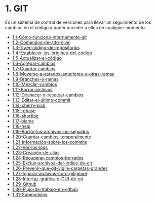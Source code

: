 # 1. GIT

Es un sistema de control de versiones para llevar un seguimiento de los
cambios en el código y poder acceder a ellos en cualquier momento.


[comment]:STARTING_GENERATED_TOC

* [1.1-Cómo-funciona-internamente-git](<./content/1.1-Cómo-funciona-internamente-git.md>)
* [1.2-Comandos-de-alto-nivel](<./content/1.2-Comandos-de-alto-nivel.md>)
* [1.3-Traer-código-de-repositorios](<./content/1.3-Traer-código-de-repositorios.md>)
* [1.4-Establecer-los-origines-del-código](<./content/1.4-Establecer-los-origines-del-código.md>)
* [1.5-Actualizar-el-código](<./content/1.5-Actualizar-el-código.md>)
* [1.6-Agregar-cambios](<./content/1.6-Agregar-cambios.md>)
* [1.7-Guardar-cambios](<./content/1.7-Guardar-cambios.md>)
* [1.8-Moverse-a-estados-anteriores-u-otras-ramas](<./content/1.8-Moverse-a-estados-anteriores-u-otras-ramas.md>)
* [1.9-Branches-o-ramas](<./content/1.9-Branches-o-ramas.md>)
* [1.10-Mezclar-cambios](<./content/1.10-Mezclar-cambios.md>)
* [1.11-Borrar-archivos](<./content/1.11-Borrar-archivos.md>)
* [1.12-Deshacer-o-resetear-cambios](<./content/1.12-Deshacer-o-resetear-cambios.md>)
* [1.13-Editar-el-último-commit](<./content/1.13-Editar-el-último-commit.md>)
* [1.14-cherry-pick](<./content/1.14-cherry-pick.md>)
* [1.15-rebase](<./content/1.15-rebase.md>)
* [1.16-shortlog](<./content/1.16-shortlog.md>)
* [1.17-blame](<./content/1.17-blame.md>)
* [1.18-help](<./content/1.18-help.md>)
* [1.19-Borrar-los-archivos-no-seguidos](<./content/1.19-Borrar-los-archivos-no-seguidos.md>)
* [1.20-Guardar-cambios-temporalmente](<./content/1.20-Guardar-cambios-temporalmente.md>)
* [1.21-Información-sobre-los-commits](<./content/1.21-Información-sobre-los-commits.md>)
* [1.22-Ver-los-logs](<./content/1.22-Ver-los-logs.md>)
* [1.23-Creación-de-alias](<./content/1.23-Creación-de-alias.md>)
* [1.24-Recuperar-cambios-borrados](<./content/1.24-Recuperar-cambios-borrados.md>)
* [1.25-Excluir-archivos-del-indice-de-git](<./content/1.25-Excluir-archivos-del-indice-de-git.md>)
* [1.26-Prevenir-que-git-vigile-carpetas-grandes](<./content/1.26-Prevenir-que-git-vigile-carpetas-grandes.md>)
* [1.27-Ignorar-archivos-con-.gitignore](<./content/1.27-Ignorar-archivos-con-.gitignore.md>)
* [1.28-Interfaz-gráfica-o-GUI-de-git](<./content/1.28-Interfaz-gráfica-o-GUI-de-git.md>)
* [1.29-Github](<./content/1.29-Github.md>)
* [1.30-Flujo-de-trabajo-en-github](<./content/1.30-Flujo-de-trabajo-en-github.md>)
* [1.31-Submodulos](<./content/1.31-Submodulos.md>)

[comment]:ENDING_GENERATED_TOC
